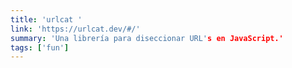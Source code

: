 ```yaml
---
title: 'urlcat '
link: 'https://urlcat.dev/#/'
summary: 'Una librería para diseccionar URL's en JavaScript.'
tags: ['fun']
---
```

